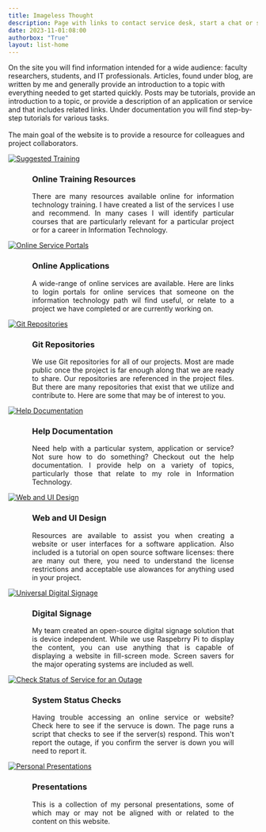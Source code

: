 ```yaml
---
title: Imageless Thought
description: Page with links to contact service desk, start a chat or submit a ticket.
date: 2023-11-01:08:00
authorbox: "True"
layout: list-home
---
```

<p class="welcome-box">On the site you will find information intended for a wide audience: faculty researchers, students, and IT professionals. Articles, found under blog, are written by me and generally provide an introduction to a topic with everything needed to get started quickly. Posts may be tutorials, provide an introduction to a topic, or provide a description of an application or service and that includes related links.  Under documentation you will find step-by-step tutorials for various tasks.<br><br>
The main goal of the website is to provide a resource for colleagues and project collaborators.</p>
<!-- <h1 style="margin: 2.5rem 0;" class="main__title">Projects</h1> -->
<div class="service-desk-container">
<div class="service-desk">
<div class="img-container">
<a href="/mainroad/training" alt="Suggested Training" title="Suggested Training">
<img src="/mainroad/img/training.svg" alt="Suggested Training">
</a>
</div>
<div style="margin: 0 3rem;">
<h3 class="nomobile">Online Training Resources</h3>
<p class="nomobile" style="text-align: justify">There are many resources available online for information technology training.  I have created a list of the services I use and recommend.  In many cases I will identify particular courses that are particularly relevant for a particular project or for a career in Information Technology.</p>
</div>
</div>

<div class="service-desk">
<div class="img-container">
<a href="portals" alt="Online Service Portals" title="Online Service Portals">
<img src="/mainroad/img/blue/cloud-computing-blue.svg" alt="Online Service Portals">
</a>
</div>
<div style="margin: 0 3rem;">
<h3 class="nomobile">Online Applications</h3>
<p class="nomobile" style="text-align: justify">A wide-range of online services are available.  Here are links to login portals for online services that someone on the information technology path wil find useful, or relate to a project we have completed or are currently working on.</p>
</div>
</div>

<div class="service-desk">
<div class="img-container">
<a href="repositories" alt="Git Repositories" title="Git Repositories">
<img src="/mainroad/img/repos.svg" alt="Git Repositories">
</a>
</div>
<div style="margin: 0 3rem;">
<h3 class="nomobile">Git Repositories</h3>
<p class="nomobile" style="text-align: justify">We use Git repositories for all of our projects.  Most are made public once the project is far enough along that we are ready to share. Our repositories are referenced in the project files. But there are many repositories that exist that we utilize and contribute to.  Here are some that may be of interest to you.</p>
</div>
</div>

<div class="service-desk">
<div class="img-container">
<a href="documentation" alt="Help Documentation" title="Help Documentation">
<img src="/mainroad/img/blue/documentation-blue.svg" alt="Help Documentation">
</a>
</div>
<div style="margin: 0 3rem;">
<h3 class="nomobile">Help Documentation</h3>
<p class="nomobile" style="text-align: justify">Need help with a particular system, application or service? Not sure how to do something? Checkout out the help documentation. I provide help on a variety of topics, particularly those that relate to my role in Information Technology.</p>
</div>
</div>

<div class="service-desk">
<div class="img-container">
<a href="projects/web-design" alt="Web and UI Design" title="Web and UI Design">
<img src="/mainroad/img/webdesign.svg" alt="Web and UI Design">
</a>
</div>
<div style="margin: 0 3rem;">
<h3 class="nomobile">Web and UI Design</h3>
<p class="nomobile" style="text-align: justify">Resources are available to assist you when creating a website or user interfaces for a software application.  Also included is a tutorial on open source software licenses: there are many out there, you need to understand the license restrictions and acceptable use alowances for anything used in your project.</p>
</div>
</div>

<div class="service-desk">
<div class="img-container">
<a href="/mainroad/blog/digital-signage/" alt="Universal Digital Signage" title="Universal Digital Signage">
<img src="/mainroad/img/digital-sign.svg" alt="Universal Digital Signage">
</a>
</div>
<div style="margin: 0 3rem;">
<h3 class="nomobile">Digital Signage</h3>
<p class="nomobile" style="text-align: justify">My team created an open-source digital signage solution that is device independent.  While we use Raspebrry Pi to display the content, you can use anything that is capable of displaying a website in fill-screen mode. Screen savers for the major operating systems are included as well.</p>
</div>
</div>

<div class="service-desk">
<div class="img-container">
<a href="status" alt="Check Status of Service for an Outage" title="Service Status Check">
<img src="/mainroad/img/blue/status-check-blue.svg" alt="Check Status of Service for an Outage">
</a>
</div>
<div style="margin: 0 3rem;">
<h3 class="nomobile">System Status Checks</h3>
<p class="nomobile" style="text-align: justify">Having trouble accessing an online service or website?  Check here to see if the servuce is down.  The page runs a script that checks to see if the server(s) respond. This won't report the outage, if you confirm the server is down you will need to report it.</p>
</div>
</div>

<div class="service-desk">
<div class="img-container">
<a href="projects/presents" alt="Personal Presentations" title="Personal Presentations">
<img src="/mainroad/img/presents.svg" alt="Personal Presentations">
</a>
</div>
<div style="margin: 0 3rem;">
<h3 class="nomobile">Presentations</h3>
<p class="nomobile" style="text-align: justify">This is a collection of my personal presentations, some of which may or may not be aligned with or related to the content on this website.</p>
</div>
</div>

</div> 
<style>
.list__item {
    display: none;
} 
</style>